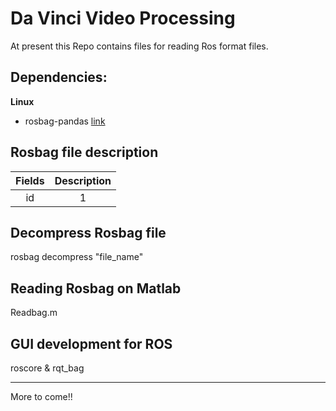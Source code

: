 # Da Vinci Video Processing

At present this Repo contains files for reading Ros format files.

## Dependencies:

**Linux**

- rosbag-pandas [link](https://pypi.org/project/rosbag_pandas/)

## Rosbag file description

|Fields|Description|
|:---:|:---:|
|id|1|

## Decompress Rosbag file

rosbag decompress "file_name"

## Reading Rosbag on Matlab

Readbag.m

## GUI development for ROS

roscore &
rqt_bag

-----------
More to come!!

